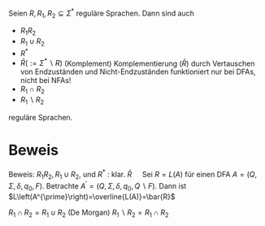 Seien $R, R_1, R_2 \subseteq \Sigma^*$ reguläre Sprachen. Dann sind auch
- $R_1 R_2$
- $R_1 \cup R_2$
- $R^*$
- $\bar{R}\left(:=\Sigma^* \backslash R\right)$ (Komplement)
	Komplementierung $(\bar{R})$ durch Vertauschen von Endzuständen und Nicht-Endzuständen funktioniert nur bei DFAs, nicht bei NFAs!
- $R_1 \cap R_2$
- $R_1 \backslash R_2$

reguläre Sprachen.


# Beweis
Beweis:
$R_1 R_2, R_1 \cup R_2$, und $R^*$ : klar.
$\bar{R} \quad$ Sei $R=L(A)$ für einen DFA $A=\left(Q, \Sigma, \delta, q_0, F\right)$.
Betrachte $A^{\prime}=\left(Q, \Sigma, \delta, q_0, Q \backslash F\right)$.
Dann ist $L\left(A^{\prime}\right)=\overline{L(A)}=\bar{R}$

$R_1 \cap R_2  ={R_1} \cup {R_2}$ (De Morgan)
$R_1 \backslash R_2  =R_1 \cap R_2$
